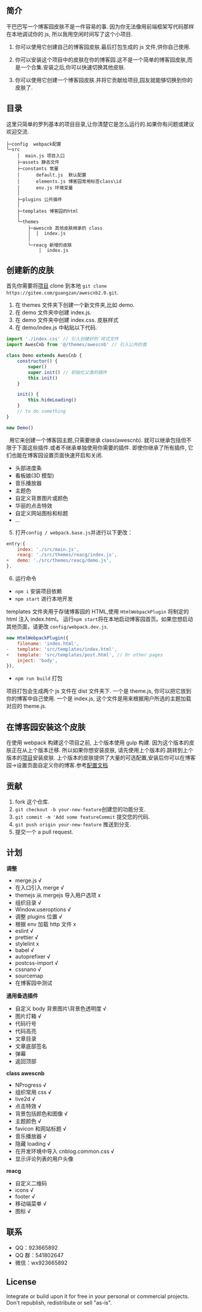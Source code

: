 ## 简介

干巴巴写一个博客园皮肤不是一件容易的事. 因为你无法像用前端框架写代码那样在本地调试你的 js, 所以我用空闲时间写了这个小项目.

1. 你可以使用它创建自己的博客园皮肤.最后打包生成的 js 文件,供你自己使用.

2. 你可以安装这个项目中的皮肤在你的博客园.这不是一个简单的博客园皮肤,而是一个合集.安装之后,你可以快速切换其他皮肤.

3. 你可以使用它创建一个博客园皮肤.并将它贡献给项目,园友就能够切换到你的皮肤了.

## 目录

这里只简单的罗列基本的项目目录,让你清楚它是怎么运行的.如果你有问题或建议欢迎交流.

```
├─config  webpack配置
└─src
    │  main.js 项目入口
    ├─assets 静态文件
    ├─constants 常量
    │      default.js  默认配置
    │      elements.js 博客园常用标签class\id
    │      env.js 环境变量
    │
    ├─plugins 公共插件
    │
    ├─templates 博客园的html
    │
    └─themes
        ├─awescnb 其他皮肤继承的 class
        │  │  index.js
        │
        └─reacg 新增的皮肤
            │  index.js
```

## 创建新的皮肤

首先你需要将[项目](https://gitee.com/guangzan/awescnb2.0) clone 到本地 `git clone https://gitee.com/guangzan/awescnb2.0.git`.

1. 在 themes 文件夹下创建一个新文件夹,比如 demo.
2. 在 demo 文件夹中创建 index.js.
3. 在 demo 文件夹中创建 index.css. 皮肤样式
4. 在 demo/index.js 中粘贴以下代码.

```js
import './index.css' // 引入创建好的 样式文件
import AwesCnb from '@/themes/awescnb' // 引入公共的类

class Demo extends AwesCnb {
    constructor() {
        super()
        super.init() // 初始化父类的插件
        this.init()
    }

    init() {
        this.hideLoading()
    }
    // to do something
}

new Demo()
```

&nbsp;&nbsp;用它来创建一个博客园主题,只需要继承 class(awescnb). 就可以继承包括但不限于下面这些插件.或者不继承单独使用你需要的插件.
即使你继承了所有插件, 它们也能在博客园设置页面快速开启和关闭.

-   头部进度条
-   看板娘(3D 模型)
-   音乐播放器
-   主题色
-   自定义背景图片或颜色
-   华丽的点击特效
-   自定义网站图标和标题
-   ...

5. 打开`config / webpack.base.js`并进行以下更改：

```js
entry:{
    index: './src/main.js',
    reacg: './src/themes/reacg/index.js',
+   demo: './src/themes/reacg/demo.js',
},
```

6. 运行命令

-   `npm i` 安装项目依赖
-   `npm start` 进行本地开发

templates 文件夹用于存储博客园的 HTML,使用 `HtmlWebpackPlugin` 将制定的 html 注入 index.html。
运行`npm start`将在本地启动博客园首页。如果您想启动其他页面，请更改 `config/webpack.dev.js`.

```js
new HtmlWebpackPlugin({
    filename: 'index.html',
-   template: 'src/templates/index.html',
+   template: 'src/templates/post.html', // Or other pages
    inject: 'body',
}),
```

-   `npm run build` 打包

项目打包会生成两个 js 文件在 dist 文件夹下.
一个是 theme.js, 你可以把它放到你的博客中自己使用.
一个是 index.js, 这个文件是用来根据用户所选的主题加载对应的 theme.js.

## 在博客园安装这个皮肤

在使用 webpack 构建这个项目之前, 上个版本使用 gulp 构建. 因为这个版本的皮肤正在从上个版本迁移.
所以如果你想安装皮肤, 请先使用上个版本的.跳转到上个版本的[项目](https://gitee.com/guangzan/awescnb)安装皮肤.
上个版本的皮肤提供了大量的可选配置,安装后你可以在博客园->设置页面自定义你的博客.参考[配置文档](https://guangzan.gitee.io/awescnb-docs)

## 贡献

1. fork 这个仓库.
2. `git checkout -b your-new-feature`创建您的功能分支.
3. `git commit -m 'Add some featureCommit` 提交您的代码.
4. `git push origin your-new-feature` 推送到分支.
5. 提交一个 a pull request.

## 计划

**调整**

-   merge.js √
-   在入口引入 merge √
-   themejs 从 mergejs 导入用户选项 x
-   组织目录 √
-   Window.useroptions √
-   调整 plugins 位置 √
-   根据 env 加载 http 文件 x
-   eslint √
-   prettier √
-   stylelint x
-   babel √
-   autoprefixer √
-   postcss-import √
-   cssnano √
-   sourcemap
-   在博客园中测试

**通用备选插件**

-   自定义 body 背景图片\背景色透明度 √
-   图片灯箱 √
-   代码行号
-   代码高亮
-   文章目录
-   文章底部签名
-   弹幕
-   返回顶部



**class awescnb**

-   NProgress √
-   组织常用 css √
-   live2d √
-   点击特效 √
-   背景包括颜色和图像 √
-   主题颜色 √
-   favicon 和网站标题 √
-   音乐播放器 √
-   隐藏 loading √
-   在开发环境中导入 cnblog.common.css √
-   显示评论列表的用户头像


**reacg**

-   自定义二维码
-   icons √
-   footer √
-   移动端菜单 √
-   图标 √

## 联系

-   QQ：923665892
-   QQ 群：541802647
-   微信：wx923665892

## License

Integrate or build upon it for free in your personal or commercial projects. Don't republish, redistribute or sell "as-is".
